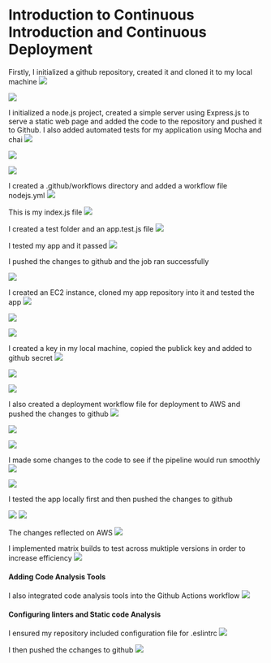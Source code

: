 # Introduction to Continuous Introduction and Continuous Deployment

Firstly, I initialized a github repository, created it and cloned it to my local machine
![](./1.png)

![](./2.png)

I initialized a node.js project, created a simple server using Express.js to serve a static web page and added the code to the repository and pushed it to Github. I also added automated tests for my application using Mocha and chai
![](./3.png)

![](./4.png)

![](./5.png)

I created a .github/workflows directory and added a workflow file nodejs.yml
![](./6main.png)

This is my index.js file
![](./7.png)

I created a test folder and an app.test.js file
![](./8.png)

I tested my app and it passed
![](./9.png)

I pushed the changes to github and the job ran successfully

![](./23.png)

I created an EC2 instance, cloned my app repository into it and tested the app
![](./21.png)

![](./10a.png)

![](./11.png)

I created a key in my local machine, copied the publick key and added to github secret
![](./12.png)

![](./13.png)

![](./14.png)

I also created a deployment workflow file for deployment to AWS and pushed the changes to github
![](./15.png)

![](./16.png)

![](./17.png)

I made some changes to the code to see if the pipeline would run smoothly
![](./18.png)

![](./19.png)

I tested the app locally first and then pushed the changes to github

![](./9b.png)
![](./22.png)

The changes reflected on AWS
![](./20.png)

I implemented matrix builds to test across muktiple versions in order to increase efficiency
![](./24.png)

#### Adding Code Analysis Tools
I also integrated code analysis tools into the Github Actions workflow
![](./25.png)

#### Configuring linters and Static code Analysis
I ensured my repository included configuration file for .eslintrc
![](./26.png)

I then pushed the cchanges to github
![](./17.png)